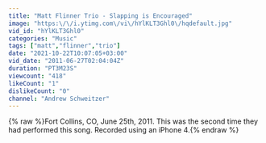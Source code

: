 ```yaml
---
title: "Matt Flinner Trio - Slapping is Encouraged"
image: "https:\/\/i.ytimg.com\/vi\/hYlKLT3Ghl0\/hqdefault.jpg"
vid_id: "hYlKLT3Ghl0"
categories: "Music"
tags: ["matt","flinner","trio"]
date: "2021-10-22T10:07:05+03:00"
vid_date: "2011-06-27T02:04:04Z"
duration: "PT3M23S"
viewcount: "418"
likeCount: "1"
dislikeCount: "0"
channel: "Andrew Schweitzer"
---
```

{% raw %}Fort Collins, CO, June 25th, 2011. This was the second time they had performed this song. Recorded using an iPhone 4.{% endraw %}
